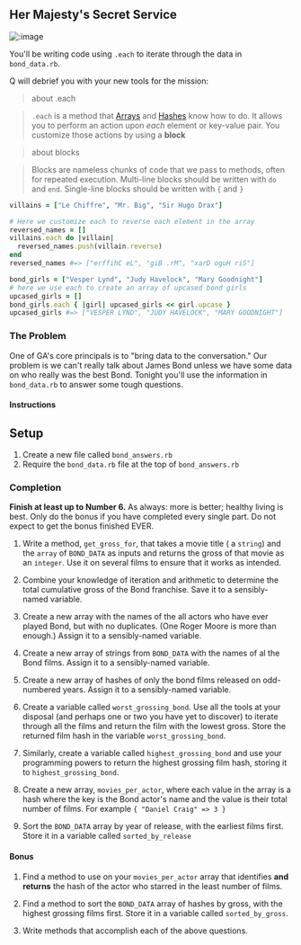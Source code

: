 ## Her Majesty's Secret Service

![:image](http://atlantablackstar.com/wp-content/uploads/2013/01/aa-James-Bond-logo.jpg)

You'll be writing code using `.each` to iterate through the data in `bond_data.rb`.

Q will debrief you with your new tools for the mission:

> about .each

> `.each` is a method that [Arrays](http://www.ruby-doc.org/core-2.1.5/Array.html#method-i-each) and [Hashes](http://ruby-doc.org/core-2.1.2/Hash.html#method-i-each) know how to do. It allows you to perform an action upon *each* element or key-value pair. You customize those actions by using a **block**

> about blocks

> Blocks are nameless chunks of code that we pass to methods, often for repeated execution. Multi-line blocks should be written with `do` and `end`. Single-line blocks should be written with `{` and `}`

```rb
villains = ["Le Chiffre", "Mr. Big", "Sir Hugo Drax"]

# Here we customize each to reverse each element in the array
reversed_names = []
villains.each do |villain|
  reversed_names.push(villain.reverse)
end
reversed_names #=> ["erffihC eL", "giB .rM", "xarD oguH riS"]
```
```rb
bond_girls = ["Vesper Lynd", "Judy Havelock", "Mary Goodnight"]
# here we use each to create an array of upcased bond girls
upcased_girls = []
bond_girls.each { |girl| upcased_girls << girl.upcase }
upcased_girls #=> ["VESPER LYND", "JUDY HAVELOCK", "MARY GOODNIGHT"]

```

### The Problem

One of GA's core principals is to "bring data to the conversation." Our problem is we can't really talk about James Bond unless we have some data on who really was the best Bond.  Tonight you'll use the information in `bond_data.rb` to answer some tough questions.

#### Instructions

## Setup
1. Create a new file called `bond_answers.rb`
2. Require the `bond_data.rb` file at the top of `bond_answers.rb`

### Completion

**Finish at least up to Number 6.** As always: more is better; healthy living is best. Only do the bonus if you have completed every single part. Do not expect to get the bonus finished EVER.

1. Write a method, `get_gross_for`, that takes a movie title ( a `string`) and the `array` of `BOND_DATA` as inputs and returns the gross of that movie as an `integer`. Use it on several films to ensure that it works as intended.

1. Combine your knowledge of iteration and arithmetic to determine the total cumulative gross of the Bond franchise. Save it to a sensibly-named variable.

1. Create a new array with the names of the all actors who have ever played Bond, but with no duplicates. (One Roger Moore is more than enough.) Assign it to a sensibly-named variable.

1. Create a new array of strings from `BOND_DATA` with the names of al the Bond films. Assign it to a sensibly-named variable.

1. Create a new array of hashes of only the bond films released on odd-numbered years. Assign it to a sensibly-named variable.

1. Create a variable called `worst_grossing_bond`. Use all the tools at your disposal (and perhaps one or two you have yet to discover) to iterate through all the films and return the film with the lowest gross. Store the returned film hash in the variable `worst_grossing_bond`.

1. Similarly, create a variable called `highest_grossing_bond` and use your programming powers to return the highest grossing film hash, storing it to `highest_grossing_bond`.

1. Create a new array, `movies_per_actor`, where each value in the array is a hash where the key is the Bond actor's name and the value is their total number of films.  For example `{ "Daniel Craig" => 3 }`

1. Sort the `BOND_DATA` array by year of release, with the earliest films first. Store it in a variable called `sorted_by_release`

#### Bonus
1. Find a method to use on your `movies_per_actor` array that identifies __and returns__ the hash of the actor who starred in the least number of films.

1. Find a method to sort the `BOND_DATA` array of hashes by gross, with the highest grossing films first. Store it in a variable called `sorted_by_gross`.

1. Write methods that accomplish each of the above questions.
